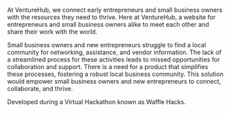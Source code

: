 At VentureHub, we connect early entrepreneurs and small business owners with the resources they need to thrive. Here at VentureHub, a website for entrepreneurs and small business owners alike to meet each other and share their work with the world.

Small business owners and new entrepreneurs struggle to find a local community for networking, assistance, and vendor information. The lack of a streamlined process for these activities leads to missed opportunities for collaboration and support. There is a need for a product that simplifies these processes, fostering a robust local business community. This solution would empower small business owners and new entrepreneurs to connect, collaborate, and thrive.

Developed during a Virtual Hackathon known as Waffle Hacks.
